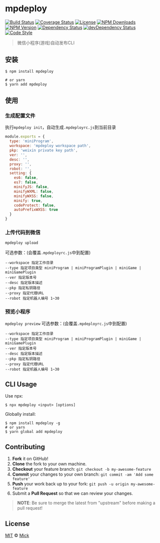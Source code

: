 # mpdeploy

[![Build Status][travis-img]][travis-url]
[![Coverage Status][codecov-img]][codecov-url]
[![License][license-img]][license-url]
[![NPM Downloads][downloads-img]][downloads-url]
[![NPM Version][version-img]][version-url]
[![Dependency Status][dependency-img]][dependency-url]
[![devDependency Status][devdependency-img]][devdependency-url]
[![Code Style][style-img]][style-url]

> 微信小程序(游戏)自动发布CLI

## 安装

```shell
$ npm install mpdeploy

# or yarn
$ yarn add mpdeploy
```

## 使用

### 生成配置文件
执行`mpdeploy init`，自动生成`.mpdeployrc.js`到当前目录 

```js
module.exports = {
  type: 'miniProgram',
  workspace: 'mpdeploy workspace path',
  pkp: 'weixin private key path',
  ver: '',
  desc: '',
  proxy: '',
  robot: '',
  setting: {
    es6: false,
    es7: false,
    minifyJS: false,
    minifyWXML: false,
    minifyWXSS: false,
    minify: true,
    codeProtect: false,
    autoPrefixWXSS: true
  }
}
```

### 上传代码到微信
`mpdeploy upload`

可选参数：(会覆盖`.mpdeployrc.js`中到配置) 

```
--workspace 指定工作目录
--type 指定项目类型 miniProgram | miniProgramPlugin | miniGame | miniGamePlugin
--ver 指定版本号
--desc 指定版本描述
--pkp 指定私钥路径
--proxy 指定代理URL
--robot 指定机器人编号 1~30
```

### 预览小程序 
`mpdeploy preview`
可选参数：(会覆盖`.mpdeployrc.js`中到配置) 

```
--workspace 指定工作目录
--type 指定项目类型 miniProgram | miniProgramPlugin | miniGame | miniGamePlugin
--ver 指定版本号
--desc 指定版本描述
--pkp 指定私钥路径
--proxy 指定代理URL
--robot 指定机器人编号 1~30
```

## CLI Usage
Use npx:

```shell
$ npx mpdeploy <input> [options]
```

Globally install:

```shell
$ npm install mpdeploy -g
# or yarn
$ yarn global add mpdeploy
```

## Contributing

1. **Fork** it on GitHub!
2. **Clone** the fork to your own machine.
3. **Checkout** your feature branch: `git checkout -b my-awesome-feature`
4. **Commit** your changes to your own branch: `git commit -am 'Add some feature'`
5. **Push** your work back up to your fork: `git push -u origin my-awesome-feature`
6. Submit a **Pull Request** so that we can review your changes.

> **NOTE**: Be sure to merge the latest from "upstream" before making a pull request!

## License

[MIT](LICENSE) &copy; [Mick](https://github.com/mick-sun)



[travis-img]: https://img.shields.io/travis/com/mick-sun/mpdeploy
[travis-url]: https://travis-ci.com/mick-sun/mpdeploy
[codecov-img]: https://img.shields.io/codecov/c/github/mick-sun/mpdeploy
[codecov-url]: https://codecov.io/gh/mick-sun/mpdeploy
[license-img]: https://img.shields.io/github/license/mick-sun/mpdeploy
[license-url]: https://github.com/mick-sun/mpdeploy/blob/master/LICENSE
[downloads-img]: https://img.shields.io/npm/dm/mpdeploy
[downloads-url]: https://npmjs.org/package/mpdeploy
[version-img]: https://img.shields.io/npm/v/mpdeploy
[version-url]: https://npmjs.org/package/mpdeploy
[dependency-img]: https://img.shields.io/david/mick-sun/mpdeploy
[dependency-url]: https://david-dm.org/mick-sun/mpdeploy
[devdependency-img]: https://img.shields.io/david/dev/mick-sun/mpdeploy
[devdependency-url]: https://david-dm.org/mick-sun/mpdeploy?type=dev
[style-img]: https://img.shields.io/badge/code_style-standard-brightgreen
[style-url]: https://standardjs.com
